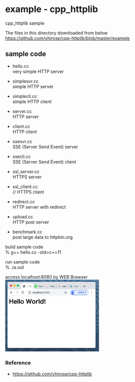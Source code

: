 example - cpp_httplib
===============

cpp_httplib sample <br/>

The files in this directory downloaded from below <br/>
https://github.com/yhirose/cpp-httplib/blob/master/example <br/>

## sample code
- hello.cc <br/>
very simple HTTP server <br>

- simplesvr.cc <br>
simple HTTP server <br>

- simplecli.cc <br>
simple HTTP client <br>

- server.cc <br>
HTTP server <br>

- client.cc <br>
HTTP client <br>

- ssesvr.cc <br/>
 SSE (Server Send Event) server <br/>

- ssecli.cc <br/>
 SSE (Server Send Event) client <br/>

- ssl_server.cc <br/>
HTTPS server <br/>

- ssl_client.cc <br/>
// HTTPS client <br/>

- redirect.cc <br/>
HTTP server with redirect <br/>

- upload.cc <br/>
HTTP post server <br/>

- benchmark.cc <br/>
post large data to httpbin.org <br/>


build sample code<br/>
% g++ hello.cc -std=c++11 <br/>

run sample code <br/>
% ./a.out <br/>

access localhost:8080 by WEB Brawser <br/>
<img src="https://raw.githubusercontent.com/ohwada/MAC_cpp_Samples/master/cpp_httplib/screenshot/chrome_hello.png" width="300" />


### Reference <br/>
- https://github.com/yhirose/cpp-httplib 

